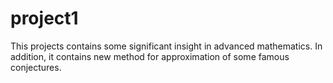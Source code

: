 # project1
This projects contains some significant insight in advanced mathematics. In addition, it contains new method for approximation of some famous conjectures.
